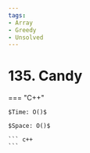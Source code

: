 ```yaml
---
tags:
- Array
- Greedy
- Unsolved
---
```



# 135. Candy

=== "C++"

    $Time: O()$

    $Space: O()$

    ``` c++
    ```